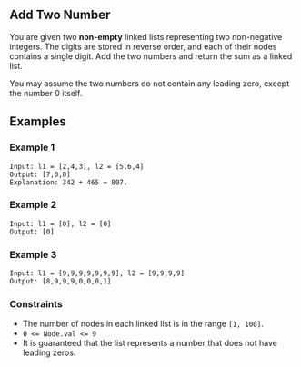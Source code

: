 ## Add Two Number
You are given two **non-empty** linked lists representing two non-negative integers. The digits are stored in reverse order, and each of their nodes contains a single digit. Add the two numbers and return the sum as a linked list.

You may assume the two numbers do not contain any leading zero, except the number 0 itself.

## Examples

### Example 1
```
Input: l1 = [2,4,3], l2 = [5,6,4]
Output: [7,0,8]
Explanation: 342 + 465 = 807.
```

### Example 2
```
Input: l1 = [0], l2 = [0]
Output: [0]
```

### Example 3
```
Input: l1 = [9,9,9,9,9,9,9], l2 = [9,9,9,9]
Output: [8,9,9,9,0,0,0,1]
```

### Constraints
 - The number of nodes in each linked list is in the range `[1, 100]`.
 - `0 <= Node.val <= 9`
 - It is guaranteed that the list represents a number that does not have leading zeros.

